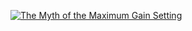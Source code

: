 [![The Myth of the Maximum Gain Setting](https://img.youtube.com/vi/beXVfl1TSD0/0.jpg)](https://youtu.be/beXVfl1TSD0)